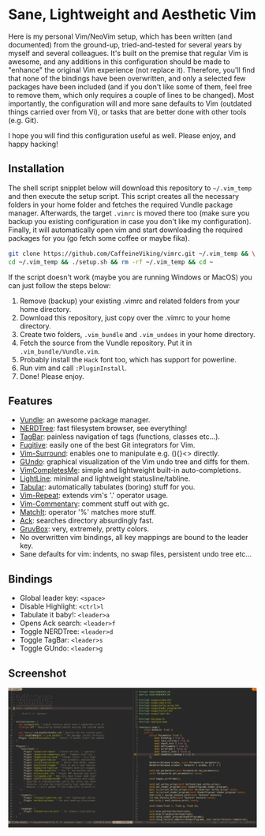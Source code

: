 Sane, Lightweight and Aesthetic Vim
===================================

Here is my personal Vim/NeoVim setup, which has been written (and documented) from the ground-up, tried-and-tested for several years by myself and several colleagues. It's built on the premise that regular Vim is awesome, and any additions in this configuration should be made to "enhance" the original Vim experience (not replace it). Therefore, you'll find that none of the bindings have been overwritten, and only a selected few packages have been included (and if you don't like some of them, feel free to remove them, which only requires a couple of lines to be changed). Most importantly, the configuration will and more sane defaults to Vim (outdated things carried over from Vi), or tasks that are better done with other tools (e.g.  Git).

I hope you will find this configuration useful as well. Please enjoy, and happy hacking!

Installation
------------

The shell script snipplet below will download this repository to `~/.vim_temp` and then execute the setup script. This script creates all the necessary folders in your home folder and fetches the required Vundle package manager. Afterwards, the target `.vimrc` is moved there too (make sure you backup you existing configuration in case you don't like my configuration). Finally, it will automatically open vim and start downloading the required packages for you (go fetch some coffee or maybe fika).

```sh
git clone https://github.com/CaffeineViking/vimrc.git ~/.vim_temp && \
cd ~/.vim_temp && ./setup.sh && rm -rf ~/.vim_temp && cd ~
```

If the script doesn't work (maybe you are running Windows or MacOS) you can just follow the steps below:

1. Remove (backup) your existing .vimrc and related folders from your home directory.
2. Download this repository, just copy over the .vimrc to your home directory.
3. Create two folders, `.vim_bundle` and `.vim_undoes` in your home directory.
4. Fetch the source from the Vundle repository. Put it in `.vim_bundle/Vundle.vim`.
5. Probably install the `Hack` font too, which has support for powerline.
6. Run vim and call `:PluginInstall`.
7. Done! Please enjoy.

Features
--------

* [Vundle](http://github.com/VundleVim/vundle): an awesome package manager.
* [NERDTree](https://github.com/scrooloose/nerdtree): fast filesystem browser, see everything!
* [TagBar](https://github.com/majutsushi/tagbar): painless navigation of tags (functions, classes etc...).
* [Fugitive](https://github.com/tpope/vim-fugitive): easily one of the best Git integrators for Vim.
* [Vim-Surround](https://github.com/tpope/vim-surround): enables one to manipulate e.g. (){}<> directly.
* [GUndo](https://github.com/sjl/gundo.vim): graphical visualization of the Vim undo tree and diffs for them.
* [VimCompletesMe](https://github.com/ajh17/VimCompletesMe): simple and lightweight built-in auto-completions.
* [LightLine](https://github.com/itchyny/lightline.vim): minimal and lightweight statusline/tabline.
* [Tabular](https://github.com/godlygeek/tabular): automatically tabulates (boring) stuff for you.
* [Vim-Repeat](https://github.com/tpope/vim-repeat): extends vim's '.' operator usage.
* [Vim-Commentary](https://github.com/tpope/vim-commentary): comment stuff out with gc.
* [MatchIt](https://github.com/tmhedberg/matchit): operator '%' matches more stuff.
* [Ack](https://github.com/mileszs/ack.vim): searches directory absurdingly fast.
* [GruvBox](https://github.com/morhetz/gruvbox): very, extremely, pretty colors.
* No overwritten vim bindings, all key mappings are bound to the leader key.
* Sane defaults for vim: indents, no swap files, persistent undo tree etc...

Bindings
--------

* Global leader key: `<space>`
* Disable Highlight: `<ctrl>l`
* Tabulate it baby!: `<leader>a`
* Opens Ack search: `<leader>f`
* Toggle NERDTree: `<leader>d`
* Toggle TagBar: `<leader>s`
* Toggle GUndo: `<leader>g`

Screenshot
----------

![preview](preview.png)

